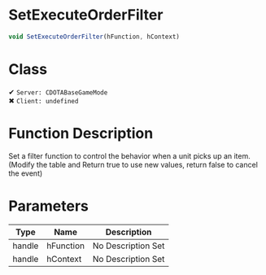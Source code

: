 # SetExecuteOrderFilter
```js
void SetExecuteOrderFilter(hFunction, hContext)
```
# Class
✔ `Server: CDOTABaseGameMode`  
✖ `Client: undefined`  

# Function Description
Set a filter function to control the behavior when a unit picks up an item. (Modify the table and Return true to use new values, return false to cancel the event)
# Parameters
Type|Name|Description
--|--|--
handle|hFunction|No Description Set
handle|hContext|No Description Set
